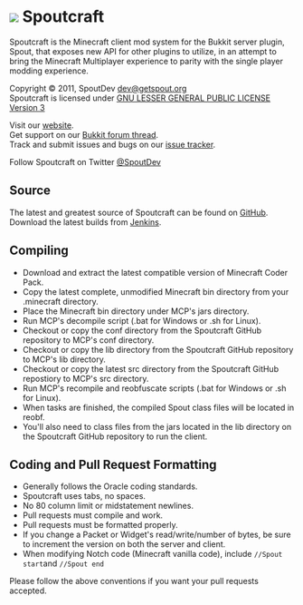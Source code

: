 [![][Project Logo]][Website]
Spoutcraft
==========
Spoutcraft is the Minecraft client mod system for the Bukkit server plugin, Spout,  that exposes new API for other plugins to utilize, in an attempt to bring the Minecraft Multiplayer experience to parity with the single player modding experience.

Copyright &copy; 2011, SpoutDev <dev@getspout.org>  
Spoutcraft is licensed under [GNU LESSER GENERAL PUBLIC LICENSE Version 3][License]

Visit our [website][Website].  
Get support on our [Bukkit forum thread][Forum].  
Track and submit issues and bugs on our [issue tracker][Issues].

Follow Spoutcraft on Twitter [@SpoutDev][Twitter]

Source
------
The latest and greatest source of Spoutcraft can be found on [GitHub].  
Download the latest builds from [Jenkins].  

Compiling
---------
* Download and extract the latest compatible version of Minecraft Coder Pack.  
* Copy the latest complete, unmodified Minecraft bin directory from your .minecraft directory.  
* Place the Minecraft bin directory under MCP's jars directory.  
* Run MCP's decompile script (.bat for Windows or .sh for Linux).  
* Checkout or copy the conf directory from the Spoutcraft GitHub repository to MCP's conf directory.  
* Checkout or copy the lib directory from the Spoutcraft GitHub repository to MCP's lib directory.  
* Checkout or copy the latest src directory from the Spoutcraft GitHub repostiory to MCP's src directory.  
* Run MCP's recompile and reobfuscate scripts (.bat for Windows or .sh for Linux).  
* When tasks are finished, the compiled Spout class files will be located in reobf.  
* You'll also need to class files from the jars located in the lib directory on the Spoutcraft GitHub repository to run the client.  

Coding and Pull Request Formatting
----------------------------------
* Generally follows the Oracle coding standards.
* Spoutcraft uses tabs, no spaces.
* No 80 column limit or midstatement newlines.
* Pull requests must compile and work.
* Pull requests must be formatted properly.
* If you change a Packet or Widget's read/write/number of bytes, be sure to increment the version on both the server and client.
* When modifying Notch code (Minecraft vanilla code), include `//Spout start`and `//Spout end`

Please follow the above conventions if you want your pull requests accepted.

[Project Logo]: http://cdn.getspout.org/img/logo/spoutcraft_551x150.png
[License]: http://www.gnu.org/licenses/lgpl.html
[Website]: http://www.getspout.org
[Forum]: http://spout.in/bukkit
[GitHub]: https://github.com/SpoutDev/Spoutcraft
[Jenkins]: http://ci.getspout.org/job/Spoutcraft
[Issues]: https://github.com/SpoutDev/Spout/issues
[Twitter]: http://twitter.com/SpoutDev
[MCP]: http://mcp.ocean-labs.de/index.php/MCP_Releases

